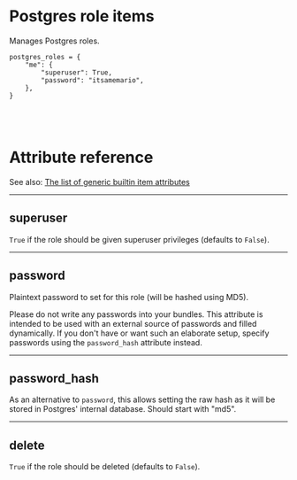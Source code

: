# Postgres role items

Manages Postgres roles.

    postgres_roles = {
        "me": {
            "superuser": True,
            "password": "itsamemario",
        },
    }

<br><br>

# Attribute reference

See also: [The list of generic builtin item attributes](../repo/items.py.md#builtin-item-attributes)

<hr>

## superuser

`True` if the role should be given superuser privileges (defaults to `False`).

<hr>

## password

Plaintext password to set for this role (will be hashed using MD5).

<div class="alert alert-warning">Please do not write any passwords into your bundles. This attribute is intended to be used with an external source of passwords and filled dynamically. If you don't have or want such an elaborate setup, specify passwords using the <code>password_hash</code> attribute instead.</div>

<hr>

## password_hash

As an alternative to `password`, this allows setting the raw hash as it will be stored in Postgres' internal database. Should start with "md5".

<hr>

## delete

`True` if the role should be deleted (defaults to `False`).

